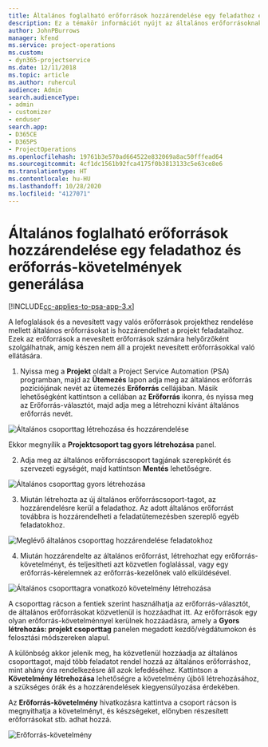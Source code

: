 ```yaml
---
title: Általános foglalható erőforrások hozzárendelése egy feladathoz és projektcsoporthoz
description: Ez a témakör információt nyújt az általános erőforrásoknak a feladatokhoz és a projektcsoportokhoz való foglalásáról.
author: JohnPBurrows
manager: kfend
ms.service: project-operations
ms.custom:
- dyn365-projectservice
ms.date: 12/11/2018
ms.topic: article
ms.author: ruhercul
audience: Admin
search.audienceType:
- admin
- customizer
- enduser
search.app:
- D365CE
- D365PS
- ProjectOperations
ms.openlocfilehash: 19761b3e570ad664522e832069a8ac50fffead64
ms.sourcegitcommit: 4cf1dc1561b92fca4175f0b3813133c5e63ce8e6
ms.translationtype: HT
ms.contentlocale: hu-HU
ms.lasthandoff: 10/28/2020
ms.locfileid: "4127071"
---
```

# <a name="assign-generic-bookable-resources-to-a-task-and-generate-resource-requirements"></a>Általános foglalható erőforrások hozzárendelése egy feladathoz és erőforrás-követelmények generálása 

[!INCLUDE[cc-applies-to-psa-app-3.x](../includes/cc-applies-to-psa-app-3x.md)]

A lefoglalások és a nevesített vagy valós erőforrások projekthez rendelése mellett általános erőforrásokat is hozzárendelhet a projekt feladataihoz. Ezek az erőforrások a nevesített erőforrások számára helyőrzőként szolgálhatnak, amíg készen nem áll a projekt nevesített erőforrásokkal való ellátására. 

1. Nyissa meg a **Projekt** oldalt a Project Service Automation (PSA) programban, majd az **Ütemezés** lapon adja meg az általános erőforrás pozíciójának nevét az ütemezés **Erőforrás** cellájában. Másik lehetőségként kattintson a cellában az **Erőforrás** ikonra, és nyissa meg az Erőforrás-választót, majd adja meg a létrehozni kívánt általános erőforrás nevét.

![Általános csoporttag létrehozása és hozzárendelése](media/RM-how-to-9.png)

Ekkor megnyílik a **Projektcsoport tag gyors létrehozása** panel. 

2. Adja meg az általános erőforráscsoport tagjának szerepkörét és szervezeti egységét, majd kattintson **Mentés** lehetőségre.

![Általános csoporttag gyors létrehozása](media/RM-how-to-10.png)

3. Miután létrehozta az új általános erőforráscsoport-tagot, az hozzárendelésre kerül a feladathoz. Az adott általános erőforrást továbbra is hozzárendelheti a feladatütemezésben szereplő egyéb feladatokhoz.

![Meglévő általános csoporttag hozzárendelése feladatokhoz](media/RM-how-to-11.png)

4. Miután hozzárendelte az általános erőforrást, létrehozhat egy erőforrás-követelményt, és teljesítheti azt közvetlen foglalással, vagy egy erőforrás-kérelemnek az erőforrás-kezelőnek való elküldésével.

![Általános csoporttagra vonatkozó követelmény létrehozása](media/RM-how-to-12.png)

A csoporttag rácson a fentiek szerint használhatja az erőforrás-választót, de általános erőforrásokat közvetlenül is hozzáadhat itt. Az erőforrások egy olyan erőforrás-követelménnyel kerülnek hozzáadásra, amely a **Gyors létrehozás: projekt csoporttag** panelen megadott kezdő/végdátumokon és felosztási módszereken alapul.

A különbség akkor jelenik meg, ha közvetlenül hozzáadja az általános csoporttagot, majd több feladatot rendel hozzá az általános erőforráshoz, mint ahány óra rendelkezésre áll azok lefedéséhez. Kattintson a **Követelmény létrehozása** lehetőségre a követelmény újbóli létrehozásához, a szükséges órák és a hozzárendelések kiegyensúlyozása érdekében.

Az **Erőforrás-követelmény** hivatkozásra kattintva a csoport rácson is megnyithatja a követelményt, és készségeket, előnyben részesített erőforrásokat stb. adhat hozzá.

![Erőforrás-követelmény](media/RM-how-to-13.png)

